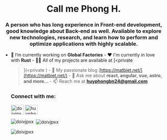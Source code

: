 <h1 align="center">Call me Phong H.</h1>
<h3 align="center">
  A person who has long experience in Front-end development, good knowledge
  about Back-end as well. Available to explore new technologies, research, and
  learn how to perform and optimize applications with highly scalable.
</h3>


- 🔭 I’m currently working on **Global Factories** - ❤ I'm currently in love
with **Rust** - 👨‍💻 All of my projects are available at [<private
  >](<private
    >) - 📝 My passionate blog [https://matbiet.net/](https://matbiet.net/) - 💬
    Ask me about **react, angular, vue, astro, and more...** - 📫 Reach me at
    **huyphongbn24@gmail.com**

    <h3 align="left">Connect with me:</h3>
    <p align="left">
      <a href="https://dev.to/doivjpxx" target="blank"
        ><img
          align="center"
          src="https://raw.githubusercontent.com/rahuldkjain/github-profile-readme-generator/master/src/images/icons/Social/devto.svg"
          alt="doivjpxx"
          height="30"
          width="40"
      /></a>
      <a href="https://linkedin.com/in/huyphongdev" target="blank"
        ><img
          align="center"
          src="https://raw.githubusercontent.com/rahuldkjain/github-profile-readme-generator/master/src/images/icons/Social/linked-in-alt.svg"
          alt="huyphongdev"
          height="30"
          width="40"
      /></a>
    </p>

    <p>
      <img
        align="left"
        src="https://github-readme-stats.vercel.app/api/top-langs?username=doivjpxx&show_icons=true&locale=en&layout=compact"
        alt="doivjpxx"
      />
    </p>

    <p>
      &nbsp;<img
        align="center"
        src="https://github-readme-stats.vercel.app/api?username=doivjpxx&show_icons=true&locale=en"
        alt="doivjpxx"
      />
    </p>

    <p>
      <img
        align="center"
        src="https://github-readme-streak-stats.herokuapp.com/?user=doivjpxx&"
        alt="doivjpxx"
      /></p></private
></private>
